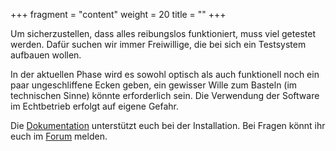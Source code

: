 +++
fragment = "content"
weight = 20
title = ""
+++

Um sicherzustellen, dass alles reibungslos funktioniert, muss viel getestet werden.
Dafür suchen wir immer Freiwillige, die bei sich ein Testsystem aufbauen wollen.

In der aktuellen Phase wird es sowohl optisch als auch funktionell noch ein paar ungeschliffene Ecken geben, ein gewisser Wille zum Basteln (im technischen Sinne) könnte erforderlich sein.
Die Verwendung der Software im Echtbetrieb erfolgt auf eigene Gefahr.

Die [Dokumentation](https://docs.alarmdisplay.org/) unterstützt euch bei der Installation.
Bei Fragen könnt ihr euch im [Forum](https://community.alarmdisplay.org/c/support/5) melden.
